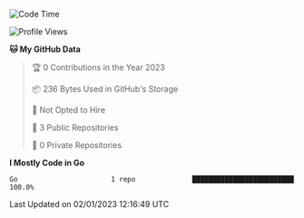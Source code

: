 <!--START_SECTION:waka-->
![Code Time](http://img.shields.io/badge/Code%20Time-257%20hrs%2039%20mins-blue)

![Profile Views](http://img.shields.io/badge/Profile%20Views-0-blue)

**🐱 My GitHub Data** 

> 🏆 0 Contributions in the Year 2023
 > 
> 📦 236 Bytes Used in GitHub's Storage 
 > 
> 🚫 Not Opted to Hire
 > 
> 📜 3 Public Repositories 
 > 
> 🔑 0 Private Repositories  
 > 
**I Mostly Code in Go** 

```text
Go                       1 repo              █████████████████████████   100.0%

```



 Last Updated on 02/01/2023 12:16:49 UTC
<!--END_SECTION:waka-->
